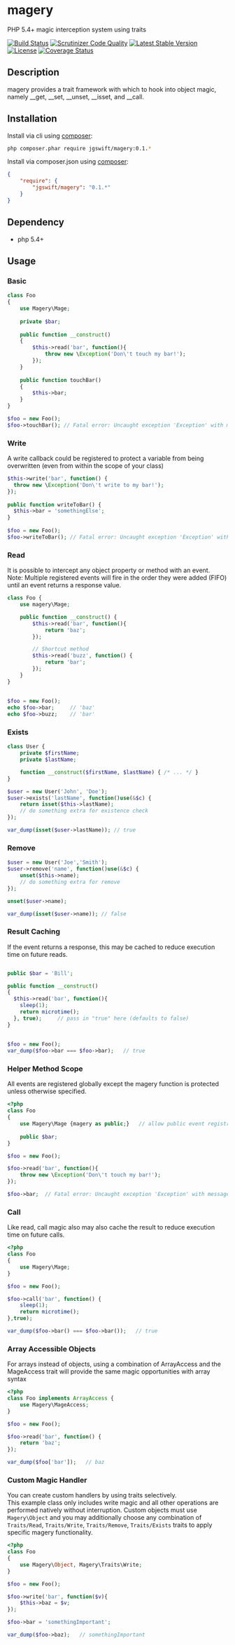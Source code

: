 magery
====

PHP 5.4+ magic interception system using traits

[![Build Status](https://travis-ci.org/jgswift/magery.png?branch=master)](https://travis-ci.org/jgswift/magery)
[![Scrutinizer Code Quality](https://scrutinizer-ci.com/g/jgswift/magery/badges/quality-score.png?s=09ecf4d598dfdb7d99070e7ba8a7d197abddfae1)](https://scrutinizer-ci.com/g/jgswift/magery/)
[![Latest Stable Version](https://poser.pugx.org/jgswift/delegatr/v/stable.svg)](https://packagist.org/packages/jgswift/delegatr)
[![License](https://poser.pugx.org/jgswift/delegatr/license.svg)](https://packagist.org/packages/jgswift/delegatr)
[![Coverage Status](https://coveralls.io/repos/jgswift/delegatr/badge.png?branch=master)](https://coveralls.io/r/jgswift/delegatr?branch=master)

## Description

magery provides a trait framework with which to hook into object magic, namely __get, __set, __unset, __isset, and __call.

## Installation

Install via cli using [composer](https://getcomposer.org/):
```sh
php composer.phar require jgswift/magery:0.1.*
```

Install via composer.json using [composer](https://getcomposer.org/):
```json
{
    "require": {
        "jgswift/magery": "0.1.*"
    }
}
```

## Dependency

* php 5.4+

## Usage

### Basic

```php
class Foo
{
    use Magery\Mage;
   
    private $bar;
   
    public function __construct()
    {
        $this->read('bar', function(){
            throw new \Exception('Don\'t touch my bar!');
        });
    }
    
    public function touchBar()
    {
        $this->bar;
    }
}

$foo = new Foo();
$foo->touchBar(); // Fatal error: Uncaught exception 'Exception' with message 'Don't touch my bar!'
```

### Write

A write callback could be registered to protect a variable from being overwritten (even from within the scope of your class)

```php
$this->write('bar', function() {
  throw new \Exception('Don\'t write to my bar!');
});
        
public function writeToBar() {
  $this->bar = 'somethingElse';
}        
        
$foo = new Foo();
$foo->writeToBar(); // Fatal error: Uncaught exception 'Exception' with message 'Don't write to my bar!'        
```

### Read

It is possible to intercept any object property or method with an event.  
Note: Multiple registered events will fire in the order they were added (FIFO) until an event returns a response value. 

```php
class Foo {
    use magery\Mage;

    public function __construct() {
        $this->read('bar', function(){
            return 'baz';
        });

        // Shortcut method
        $this->read('buzz', function() {
            return 'bar';
        });
    }
}
        
        
$foo = new Foo();
echo $foo->bar;     // 'baz'
echo $foo->buzz;    // 'bar'
```

### Exists

```php
class User { 
    private $firstName;
    private $lastName;

    function __construct($firstName, $lastName) { /* ... */ }
}

$user = new User('John', 'Doe');
$user->exists('lastName', function()use(&$c) {
    return isset($this->lastName);
    // do something extra for existence check
});

var_dump(isset($user->lastName)); // true
```

### Remove

```php
$user = new User('Joe','Smith');
$user->remove('name', function()use(&$c) {
    unset($this->name);
    // do something extra for remove
});

unset($user->name);

var_dump(isset($user->name)); // false
```

### Result Caching 

If the event returns a response, this may be cached to reduce execution time on future reads.

```php

public $bar = 'Bill';

public function __construct()
{
  $this->read('bar', function(){
    sleep(1);
    return microtime();
  }, true);     // pass in "true" here (defaults to false)
}
        
        
$foo = new Foo();
var_dump($foo->bar === $foo->bar);   // true
```

### Helper Method Scope

All events are registered globally except the magery function is protected unless otherwise specified.

```php
<?php
class Foo
{
    use Magery\Mage {magery as public;}   // allow public event registration
   
    public $bar;
}

$foo = new Foo();

$foo->read('bar', function(){
    throw new \Exception('Don\'t touch my bar!');
});

$foo->bar;  // Fatal error: Uncaught exception 'Exception' with message 'Don't touch my bar!'
```

### Call

Like read, call magic also may also cache the result to reduce execution time on future calls.

```php
<?php
class Foo
{
    use Magery\Mage;
}

$foo = new Foo();

$foo->call('bar', function() {
    sleep(1);
    return microtime();
},true);

var_dump($foo->bar() === $foo->bar());   // true
```

### Array Accessible Objects

For arrays instead of objects, using a combination of ArrayAccess and the MageAccess trait will provide the same magic opportunities with array syntax

```php
<?php
class Foo implements ArrayAccess {
    use Magery\MageAccess;
}

$foo = new Foo();

$foo->read('bar', function() {
    return 'baz';
});

var_dump($foo['bar']);   // baz
```

### Custom Magic Handler

You can create custom handlers by using traits selectively.  
This example class only includes write magic and all other operations are performed natively without interruption.
Custom objects must use ```Magery\Object``` and you may additionally choose any combination of ```Traits/Read```, ```Traits/Write```, ```Traits/Remove```, ```Traits/Exists``` traits to apply specific magery functionality.

```php
<?php
class Foo
{
    use Magery\Object, Magery\Traits\Write;
}

$foo = new Foo();

$foo->write('bar', function($v){
    $this->baz = $v;
});

$foo->bar = 'somethingImportant';

var_dump($foo->baz);   // somethingImportant
```